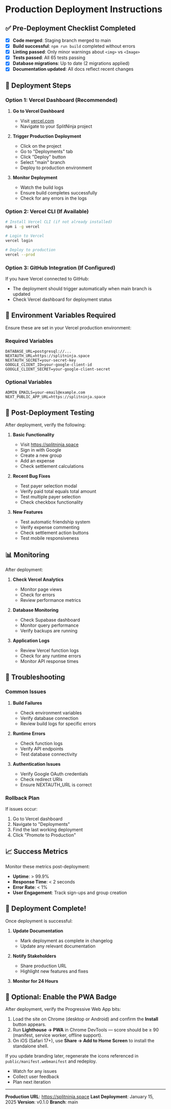# Production Deployment Instructions

## ✅ Pre-Deployment Checklist Completed

- [x] **Code merged**: Staging branch merged to main
- [x] **Build successful**: `npm run build` completed without errors
- [x] **Linting passed**: Only minor warnings about `<img>` vs `<Image>`
- [x] **Tests passed**: All 65 tests passing
- [x] **Database migrations**: Up to date (2 migrations applied)
- [x] **Documentation updated**: All docs reflect recent changes

## 🚀 Deployment Steps

### Option 1: Vercel Dashboard (Recommended)

1. **Go to Vercel Dashboard**
   - Visit [vercel.com](https://vercel.com)
   - Navigate to your SplitNinja project

2. **Trigger Production Deployment**
   - Click on the project
   - Go to "Deployments" tab
   - Click "Deploy" button
   - Select "main" branch
   - Deploy to production environment

3. **Monitor Deployment**
   - Watch the build logs
   - Ensure build completes successfully
   - Check for any errors in the logs

### Option 2: Vercel CLI (If Available)

```bash
# Install Vercel CLI (if not already installed)
npm i -g vercel

# Login to Vercel
vercel login

# Deploy to production
vercel --prod
```

### Option 3: GitHub Integration (If Configured)

If you have Vercel connected to GitHub:
- The deployment should trigger automatically when main branch is updated
- Check Vercel dashboard for deployment status

## 🔧 Environment Variables Required

Ensure these are set in your Vercel production environment:

### Required Variables
```
DATABASE_URL=postgresql://...
NEXTAUTH_URL=https://splitninja.space
NEXTAUTH_SECRET=your-secret-key
GOOGLE_CLIENT_ID=your-google-client-id
GOOGLE_CLIENT_SECRET=your-google-client-secret
```

### Optional Variables
```
ADMIN_EMAILS=your-email@example.com
NEXT_PUBLIC_APP_URL=https://splitninja.space
```

## 🧪 Post-Deployment Testing

After deployment, verify the following:

1. **Basic Functionality**
   - Visit https://splitninja.space
   - Sign in with Google
   - Create a new group
   - Add an expense
   - Check settlement calculations

2. **Recent Bug Fixes**
   - Test payer selection modal
   - Verify paid total equals total amount
   - Test multiple payer selection
   - Check checkbox functionality

3. **New Features**
   - Test automatic friendship system
   - Verify expense commenting
   - Check settlement action buttons
   - Test mobile responsiveness

## 📊 Monitoring

After deployment:

1. **Check Vercel Analytics**
   - Monitor page views
   - Check for errors
   - Review performance metrics

2. **Database Monitoring**
   - Check Supabase dashboard
   - Monitor query performance
   - Verify backups are running

3. **Application Logs**
   - Review Vercel function logs
   - Check for any runtime errors
   - Monitor API response times

## 🐛 Troubleshooting

### Common Issues

1. **Build Failures**
   - Check environment variables
   - Verify database connection
   - Review build logs for specific errors

2. **Runtime Errors**
   - Check function logs
   - Verify API endpoints
   - Test database connectivity

3. **Authentication Issues**
   - Verify Google OAuth credentials
   - Check redirect URIs
   - Ensure NEXTAUTH_URL is correct

### Rollback Plan

If issues occur:
1. Go to Vercel dashboard
2. Navigate to "Deployments"
3. Find the last working deployment
4. Click "Promote to Production"

## 📈 Success Metrics

Monitor these metrics post-deployment:

- **Uptime**: > 99.9%
- **Response Time**: < 2 seconds
- **Error Rate**: < 1%
- **User Engagement**: Track sign-ups and group creation

## 🎉 Deployment Complete!

Once deployment is successful:

1. **Update Documentation**
   - Mark deployment as complete in changelog
   - Update any relevant documentation

2. **Notify Stakeholders**
   - Share production URL
   - Highlight new features and fixes

3. **Monitor for 24 Hours**

## 📱 Optional: Enable the PWA Badge

After deployment, verify the Progressive Web App bits:

1. Load the site on Chrome (desktop or Android) and confirm the **Install** button appears.
2. Run **Lighthouse → PWA** in Chrome DevTools — score should be ≥ 90 (manifest, service worker, offline support).
3. On iOS (Safari 17+), use **Share → Add to Home Screen** to install the standalone shell.

If you update branding later, regenerate the icons referenced in `public/manifest.webmanifest` and redeploy.
   - Watch for any issues
   - Collect user feedback
   - Plan next iteration

---

**Production URL**: https://splitninja.space
**Last Deployment**: January 15, 2025
**Version**: v0.1.0
**Branch**: main
